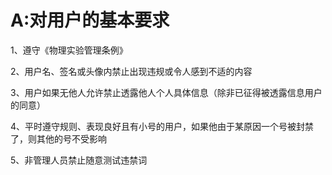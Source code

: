 # A:对用户的基本要求

1、遵守《物理实验管理条例》

2、用户名、签名或头像内禁止出现违规或令人感到不适的内容

3、用户如果无他人允许禁止透露他人个人具体信息（除非已征得被透露信息用户的同意）

4、平时遵守规则、表现良好且有小号的用户，如果他由于某原因一个号被封禁了，则其他的号不受影响

5、非管理人员禁止随意测试违禁词
